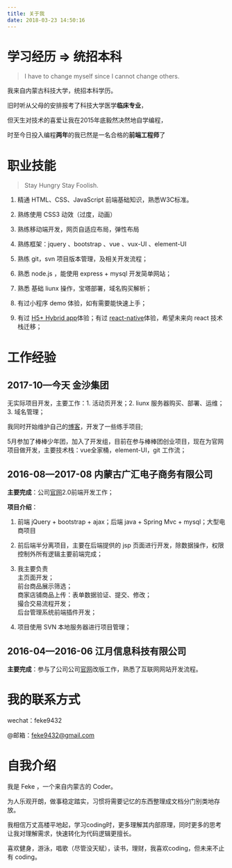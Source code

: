```yaml
---
title: 关于我
date: 2018-03-23 14:50:16
---
```


# 学习经历 => 统招本科 

> I have to change myself since I cannot change others.

我来自内蒙古科技大学，统招本科学历。

旧时听从父母的安排报考了科技大学医学**临床专业**，

但天生对技术的喜爱让我在2015年底毅然决然地自学编程，

时至今日投入编程**两年**的我已然是一名合格的**前端工程师**了


# 职业技能

> Stay Hungry Stay Foolish.

1. 精通 HTML、CSS、JavaScript 前端基础知识，熟悉W3C标准。

2. 熟练使用 CSS3 动效（过度，动画）

3. 熟练移动端开发，网页自适应布局，弹性布局

4. 熟练框架：jquery 、bootstrap 、vue 、vux-UI 、element-UI

5. 熟练 git，svn 项目版本管理，及相关开发流程；

6. 熟悉 node.js ，能使用 express + mysql 开发简单网站；

7. 熟悉 基础 liunx 操作，宝塔部署，域名购买解析；

8. 有过小程序 demo 体验，如有需要能快速上手；

9. 有过 [H5+ Hybrid app](http://www.dcloud.io/runtime.html)体验；有过 [react-native](https://facebook.github.io/react-native/)体验，希望未来向 react 技术栈迁移；

# 工作经验

## **2017-10**—**今天** 金沙集团

无实际项目开发，主要工作：1. 活动页开发；2. liunx 服务器购买、部署、运维；3. 域名管理；

我同时开始维护自己的[博客](https://feke9432.github.io/)，开发了一些练手项目;

5月参加了棒棒少年团，加入了开发组，目前在参与棒棒团创业项目，现在为官网项目做开发，主要技术栈：vue全家桶，element-UI，git 工作流；

## **2016-08**—**2017-08** 内蒙古广汇电子商务有限公司

**主要完成**：公司[官网](http://www.ky3658.com/)2.0前端开发工作；

**项目介绍**：
1. 前端 jQuery + bootstrap + ajax；后端 java + Spring Mvc + mysql；大型电商项目

2. 前后端半分离项目，主要在后端提供的 jsp 页面进行开发，除数据操作，权限控制外所有逻辑主要前端完成；

3. 我主要负责  
主页面开发；  
前台商品展示筛选；  
商家店铺商品上传：表单数据验证、提交、修改；  
撮合交易流程开发；  
后台管理系统前端插件开发；  

4. 项目使用 SVN 本地服务器进行项目管理；

## **2016-04**—**2016-06** 江月信息科技有限公司

**主要完成**：参与了公司公司[官网](http://www.moonline.cc/)改版工作，熟悉了互联网网站开发流程。

# 我的联系方式

wechat：feke9432

@邮箱：feke9432@gmail.com

# 自我介绍

我是 Feke ，一个来自内蒙古的 Coder。

为人乐观开朗，做事稳定踏实，习惯将需要记忆的东西整理成文档分门别类地存放。

我相信万丈高楼平地起，学习coding时，更多理解其内部原理，同时更多的思考让我对理解需求，快速转化为代码逻辑更擅长。

喜欢健身，游泳，唱歌（尽管没天赋），读书，理财，我喜欢coding，但未来不止有 coding。
